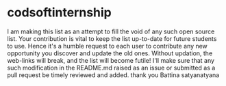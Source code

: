 # codsoftinternship
I am making this list as an attempt to fill the void of any such open source list. Your contribution is vital to keep the list up-to-date for future students to use. Hence it's a humble request to each user to contribute any new opportunity you discover and update the old ones. Without updation, the web-links will break, and the list will become futile! I'll make sure that any such modification in the README.md raised as an issue or submitted as a pull request be timely reviewed and added. thank you
                                   Battina satyanatyana
